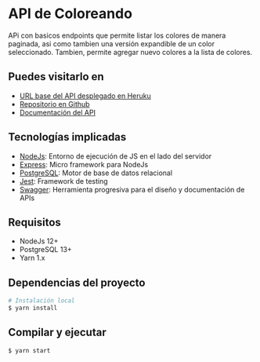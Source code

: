 # API de Coloreando

APi con basicos endpoints que permite listar los colores de manera paginada, asi como tambien una versión expandible de un color seleccionado. Tambien, permite agregar nuevo colores a la lista de colores.

## Puedes visitarlo en

* [URL base del API desplegado en Heruku](https://coloreando-api.herokuapp.com/api/v1)
* [Repositorio en Github](https://github.com/yonattan95/coloreando-api)
* [Documentación del API](https://coloreando-api.herokuapp.com/api-docs)

## Tecnologías implicadas

- [NodeJs](https://nodejs.org/): Entorno de ejecución de JS en el lado del servidor
- [Express](https://expressjs.com/): Micro framework para NodeJs
- [PostgreSQL](https://www.postgresql.org/): Motor de base de datos relacional
- [Jest](https://jestjs.io/): Framework de testing
- [Swagger](https://swagger.io/): Herramienta progresiva para el diseño y documentación de APIs

## Requisitos

- NodeJs 12+
- PostgreSQL 13+
- Yarn 1.x

## Dependencias del proyecto

```sh
# Instalación local
$ yarn install

```

## Compilar y ejecutar

```sh
$ yarn start
```
